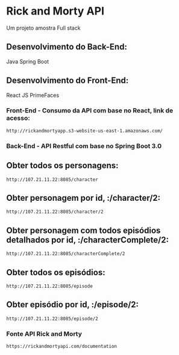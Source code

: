 # Rick and Morty API
Um projeto amostra Full stack

## Desenvolvimento do Back-End:
Java Spring Boot

## Desenvolvimento do Front-End:
React JS
PrimeFaces

### Front-End - Consumo da API com base no React, link de acesso:
```
http://rickandmortyapp.s3-website-us-east-1.amazonaws.com/
```

### Back-End - API Restful com base no Spring Boot 3.0
## Obter todos os personagens:
```
http://107.21.11.22:8085/character
```
## Obter personagem por id, :/character/2:
```
http://107.21.11.22:8085/character/2
```
## Obter personagem com todos episódios detalhados por id, :/characterComplete/2:
```
http://107.21.11.22:8085/characterComplete/2
```
## Obter todos os episódios:
```
http://107.21.11.22:8085/episode
```
## Obter episódio por id, :/episode/2:
```
http://107.21.11.22:8085/episode/2
```


### Fonte API Rick and Morty
```
https://rickandmortyapi.com/documentation
```
